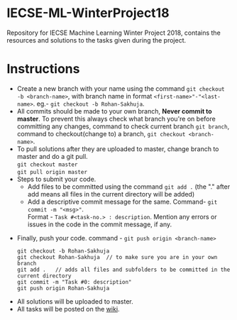 # IECSE-ML-WinterProject18
Repository for IECSE Machine Learning Winter Project 2018, contains the resources and solutions to the tasks given during the project.

# Instructions
 - Create a new branch with your name using the command `git checkout -b <branch-name>`, with branch name in format
 	`<first-name>"-"<last-name>`. eg.- `git checkout -b Rohan-Sakhuja`.
 - All commits should be made to your own branch, **Never commit to master**. To prevent this always check what branch you're on before committing any changes, command to check current branch `git branch`, command to checkout(change to) a branch, `git checkout <branch-name>`.
 - To pull solutions after they are uploaded to master, change branch to master and do a git pull.  
 	`git checkout master`  
 	`git pull origin master`
 - Steps to submit your code.
 	* Add files to be committed using the command `git add .` (the "." after add means all files in the current directory will be added)
 	* Add a descriptive commit message for the same. Command- `git commit -m "<msg>"`.  
    Format - `Task #<task-no.> : description`. Mention any errors or issues in the code in the commit message, if any.
 	
  * Finally, push your code. command - `git push origin <branch-name>`
  

 	```
    git checkout -b Rohan-Sakhuja
 	git checkout Rohan-Sakhuja	// to make sure you are in your own branch
 	git add .	// adds all files and subfolders to be committed in the current directory
 	git commit -m "Task #0: description"
 	git push origin Rohan-Sakhuja
    ```

 - All solutions will be uploaded to master.
 - All tasks will be posted on the [wiki](https://github.com/ramrathi/IECSE-ML-Winter18/wiki).
